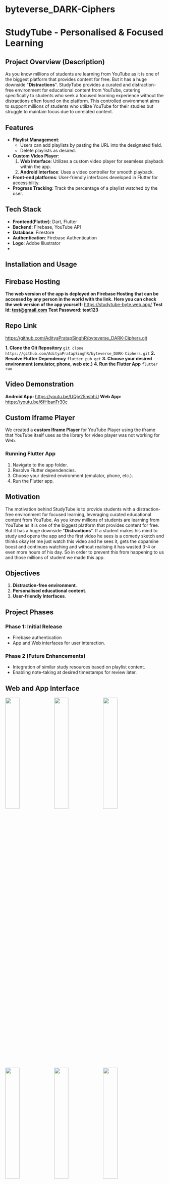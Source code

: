 # byteverse_DARK-Ciphers
# StudyTube - Personalised & Focused Learning

## Project Overview (Description)
As you know millions of students are learning from YouTube as it is one of the biggest platform that provides content for free. But it has a huge downside "**Distractions**".
StudyTube provides a curated and distraction-free environment for educational content from YouTube, catering specifically to students who seek a focused learning experience without the distractions often found on the platform. This controlled environment aims to support millions of students who utilize YouTube for their studies but struggle to maintain focus due to unrelated content.

## Features

- **Playlist Management**:
    - Users can add playlists by pasting the URL into the designated field.
    - Delete playlists as desired.
- **Custom Video Player**:
    1. **Web Interface**: Utilizes a custom video player for seamless playback within the app.
    2. **Android Interface**: Uses a video controller for smooth playback.
- **Front-end platforms**: User-friendly interfaces developed in Flutter for accessibility.
- **Progress Tracking**: Track the percentage of a playlist watched by the user.

## Tech Stack

- **Frontend(Flutter)**: Dart, Flutter
- **Backend**: Firebase, YouTube API
- **Database**: Firestore 
- **Authentication**: Firebase Authentication
- **Logo**: Adobe Illustrator
- 
## Installation and Usage

## Firebase Hosting 
**The web version of the app is deployed on Firebase Hosting that can be accessed by any person in the world with the link.**
**Here you can check the web version of the app yourself:** https://studytube-byte.web.app/
**Test Id: test@gmail.com**
**Test Password: test123**

## Repo Link
https://github.com/AdityaPratapSinghR/byteverse_DARK-Ciphers.git

**1. Clone the Git Repository**
`git clone https://github.com/AdityaPratapSinghR/byteverse_DARK-Ciphers.git`
**2. Resolve Flutter Dependency**
`flutter pub get`
**3. Choose your desired environment (emulator, phone, web etc.)**
**4. Run the Flutter App**
`flutter run`

## Video Demonstration
**Android App:** https://youtu.be/UQjy25nshhU
**Web App:** https://youtu.be/6fHbanTr30c

## Custom Iframe Player
We created a **custom Iframe Player** for YouTube Player using the iframe that YouTube itself uses as the library for video player was not working for Web.

### Running Flutter App

1. Navigate to the app folder.
2. Resolve Flutter dependencies.
3. Choose your desired environment (emulator, phone, etc.).
4. Run the Flutter app.

## Motivation

The motivation behind StudyTube is to provide students with a distraction-free environment for focused learning, leveraging curated educational content from YouTube. As you know millions of students are learning from YouTube as it is one of the biggest platform that provides content for free. But it has a huge downside "**Distractions**".
If a student makes his mind to study and opens the app and the first video he sees is a comedy sketch and thinks okay let me just watch this video and he sees it, gets the dopamine boost and continues watching and without realising it has wasted 3-4 or even more hours of his day. So in order 
to prevent this from happening to us and those millions of student we made this app.

## Objectives

1. **Distraction-free environment**.
2. **Personalised educational content**.
3. **User-friendly Interfaces**.

## Project Phases

### Phase 1: Initial Release
- Firebase authentication
- App and Web interfaces for user interaction.

### Phase 2 (Future Enhancements)
- Integration of similar study resources based on playlist content.
- Enabling note-taking at desired timestamps for review later.

## Web and App Interface
<img src ="https://raw.githubusercontent.com/AdityaPratapSinghR/byteverse_DARK-Ciphers/main/study_tube/assets/images/App%20Images%20(11).png" width=30% height=30%> <img src ="https://raw.githubusercontent.com/AdityaPratapSinghR/byteverse_DARK-Ciphers/main/study_tube/assets/images/App%20Images%20(3).png" width=30% height=30%> 
<img src ="https://raw.githubusercontent.com/AdityaPratapSinghR/byteverse_DARK-Ciphers/main/study_tube/assets/images/App%20Images%20(10).png" width=30% height=30%> <img src ="https://raw.githubusercontent.com/AdityaPratapSinghR/byteverse_DARK-Ciphers/main/study_tube/assets/images/App%20Images%20(9).png" width=30% height=30%>
<img src ="https://raw.githubusercontent.com/AdityaPratapSinghR/byteverse_DARK-Ciphers/main/study_tube/assets/images/App%20Images%20(1).png" width=30% height=30%> <img src ="https://raw.githubusercontent.com/AdityaPratapSinghR/byteverse_DARK-Ciphers/main/study_tube/assets/images/App%20Images%20(8).png" width=30% height=30%>
<img src ="https://raw.githubusercontent.com/AdityaPratapSinghR/byteverse_DARK-Ciphers/main/study_tube/assets/images/App%20Images%20(7).png" width=30% height=30%> <img src ="https://raw.githubusercontent.com/AdityaPratapSinghR/byteverse_DARK-Ciphers/main/study_tube/assets/images/App%20Images%20(6).png" width=30% height=30%>
<img src ="https://raw.githubusercontent.com/AdityaPratapSinghR/byteverse_DARK-Ciphers/main/study_tube/assets/images/App%20Images%20(15).png" width=30% height=30%> <img src ="https://raw.githubusercontent.com/AdityaPratapSinghR/byteverse_DARK-Ciphers/main/study_tube/assets/images/App%20Images%20(14).png" width=30% height=30%>
<img src ="https://raw.githubusercontent.com/AdityaPratapSinghR/byteverse_DARK-Ciphers/main/study_tube/assets/images/App%20Images%20(4).png" width=30% height=30%> <img src ="https://raw.githubusercontent.com/AdityaPratapSinghR/byteverse_DARK-Ciphers/main/study_tube/assets/images/App%20Images%20(13).png" width=30% height=30%>
<img src ="https://raw.githubusercontent.com/AdityaPratapSinghR/byteverse_DARK-Ciphers/main/study_tube/assets/images/App%20Images%20(12).png" width=30% height=30%>


